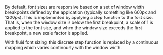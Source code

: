 By default, font sizes are responsive based on a set of window width breakpoints defined by the application (typically something like 600px and 1200px). This is implemented by applying a step function to the font size. That is, when the window size is below the first breakpoint, a scale of 1 is applied to the font size, and when the window size exceeds the first breakpoint, a new scale factor is applied. 


With fluid font sizing, this discrete step function is replaced by a continuous mapping which varies continously with the window width.